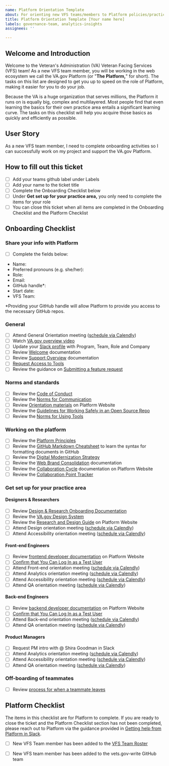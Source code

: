 ```yaml
---
name: Platform Orientation Template
about: For orienting new VFS teams/members to Platform policies/practices
title: Platform Orientation Template [Your name here]
labels: governance-team, analytics-insights
assignees: ''

---
```


## Welcome and Introduction
Welcome to the Veteran's Administration (VA) Veteran Facing Services (VFS) team! 
As a new VFS team member, you will be working in the web ecosystem we call the VA.gov Platform (or "**The Platform,**" for short).  The tasks on this list are designed to get you up to speed on the role of Platform, making it easier for you to do your job.

Because the VA is a huge organization that serves millions, the Platform it runs on is equally big, complex and multilayered. Most people find that even learning the basics for their own practice area entails a significant learning curve.  The tasks on this checklist will help you acquire those basics as quickly and efficiently as possible. 

## User Story
As a new VFS team member, I need to complete onboarding activities so I can successfully work on my project and support the VA.gov Platform.

## How to fill out this ticket
- [ ] Add your teams github label under Labels
- [ ] Add your name to the ticket title
- [ ] Complete the Onboarding Checklist below
- [ ] Under **Get set up for your practice area,** you only need to complete the items for your role
- [ ] You can close this ticket when all items are completed in the Onboarding Checklist and the Platform Checklist

## Onboarding Checklist
### Share your info with Platform
- [ ] Complete the fields below:
 - Name:
 - Preferred pronouns (e.g. she/her):
 - Role:
 - Email:
 - GitHub handle*:
 - Start date:
 - VFS Team:

*Providing your GitHub handle will allow Platform to provide you access to the necessary GitHub repos.

### General

- [ ] Attend General Orientation meeting ([schedule via Calendly](https://calendly.com/collaboration-cycle/general-orientation-for-va-gov-platform?month=2021-11))
- [ ] Watch [VA.gov overview video](https://depo-platform-documentation.scrollhelp.site/getting-started/Platform-Orientation.1877344532.html#PlatformOrientation-Purpose)
- [ ] Update your [Slack profile](https://depo-platform-documentation.scrollhelp.site/getting-started/Request-access-to-tools.969605215.html#Requestaccesstotools-Slack) with Program, Team, Role and Company
- [ ] Review [Welcome](https://depo-platform-documentation.scrollhelp.site/getting-started/Welcome.1255276574.html) documentation
- [ ] Review [Support Overview](https://depo-platform-documentation.scrollhelp.site/support/Support-overview.604012552.html) documentation
- [ ] [Request Access to Tools](https://depo-platform-documentation.scrollhelp.site/getting-started/Request-access-to-tools.969605215.html)
- [ ] Review the guidance on [Submitting a feature request](https://depo-platform-documentation.scrollhelp.site/support/Submitting-a-feature-request.1938915400.html)
### Norms and standards
- [ ] Review the [Code of Conduct](https://github.com/department-of-veterans-affairs/va.gov-team/blob/master/platform/working-with-vsp/policies-work-norms/code-of-conduct.md)
- [ ] Review the [Norms for Communication](https://github.com/department-of-veterans-affairs/va.gov-team/blob/master/platform/working-with-vsp/policies-work-norms/norms-communication.md)
- [ ] Review [Orientation materials](https://depo-platform-documentation.scrollhelp.site/getting-started/Platform-Orientation.1877344532.html) on Platform Website
- [ ] Review the [Guidelines for Working Safely in an Open Source Repo](https://github.com/department-of-veterans-affairs/va.gov-team/blob/master/platform/working-with-vsp/policies-work-norms/sensitive-guidance.md)
- [ ] Review the [Norms for Using Tools](https://github.com/department-of-veterans-affairs/va.gov-team/blob/master/platform/working-with-vsp/policies-work-norms/norms-tools.md)

### Working on the platform
- [ ] Review the [Platform Principles](https://vfs.atlassian.net/wiki/spaces/AP/pages/1391853669/Platform+Crew+Principles)
- [ ] Review the [GitHub Markdown Cheatsheet](https://help.github.com/en/categories/writing-on-github) to learn the syntax for formatting documents in GitHub
- [ ] Review the [Digital Modernization Strategy](https://github.com/department-of-veterans-affairs/va.gov-team/blob/master/products/va-gov-relaunch-2018/va-gov-strategy/digitalmodernizationstrategy.pdf)
- [ ] Review the [Web Brand Consolidation](https://github.com/department-of-veterans-affairs/va.gov-team/blob/master/products/va-gov-relaunch-2018/va-gov-strategy/the-new-va.gov-briefing-2019-07.pdf) documentation
- [ ] Review the [Collaboration Cycle](https://depo-platform-documentation.scrollhelp.site/collaboration-cycle/index.html) documentation on Platform Website
- [ ] Review the [Collaboration Point Tracker](https://docs.google.com/spreadsheets/d/1OgPyEvUlNF6EnaYMFAXJkV6FKOvZnlPnbOQ2fAJ7W7A/edit#gid=1116695886)

### Get set up for your practice area
#### Designers & Researchers
- [ ] Review [Design & Research Onboarding Documentation](https://design.va.gov/documentation/designers)
- [ ] Review the [VA.gov Design System](https://design.va.gov/)
- [ ] Review the [Research and Design Guide](https://depo-platform-documentation.scrollhelp.site/research-design/index.html) on Platform Website
- [ ] Attend Design orientation meeting ([schedule via Calendly](https://calendly.com/collaboration-cycle/design-orientation-for-va-gov-platform))
- [ ] Attend Accessibility orientation meeting ([schedule via Calendly](https://calendly.com/collaboration-cycle/accessibility-orientation-for-va-gov-platform))

#### Front-end Engineers
- [ ] Review [frontend developer documentation](https://depo-platform-documentation.scrollhelp.site/developer-docs/Frontend-developer-documentation.687931428.html) on Platform Website
- [ ] [Confirm that You Can Log In as a Test User](https://github.com/department-of-veterans-affairs/va.gov-team-sensitive/blob/master/Administrative/accessing-staging.md)
- [ ] Attend Front-end orientation meeting ([schedule via Calendly](https://calendly.com/collaboration-cycle/front-end-orientation-for-va-gov-platform))
- [ ] Attend Analytics orientation meeting ([schedule via Calendly](https://calendly.com/collaboration-cycle/analytics-orientation-for-va-gov-platform))
- [ ] Attend Accessibility orientation meeting ([schedule via Calendly](https://calendly.com/collaboration-cycle/accessibility-orientation-for-va-gov-platform))
- [ ] Attend QA orientation meeting ([schedule via Calendly](https://calendly.com/collaboration-cycle/qa-orientation-for-va-gov-platform))

#### Back-end Engineers
- [ ] Review [backend developer documentation](https://depo-platform-documentation.scrollhelp.site/developer-docs/Backend-developer-documentation.1886289964.html) on Platform Website
- [ ] [Confirm that You Can Log In as a Test User](https://github.com/department-of-veterans-affairs/va.gov-team-sensitive/blob/master/Administrative/accessing-staging.md)
- [ ] Attend Back-end orientation meeting ([schedule via Calendly](https://calendly.com/collaboration-cycle/back-end-orientation-for-va-gov-platform))
- [ ] Attend QA orientation meeting ([schedule via Calendly](https://calendly.com/collaboration-cycle/qa-orientation-for-va-gov-platform))

#### Product Managers
- [ ] Request PM intro with @ Shira Goodman in Slack
- [ ] Attend Analytics orientation meeting ([schedule via Calendly](https://calendly.com/collaboration-cycle/analytics-orientation-for-va-gov-platform))
- [ ] Attend Accessibility orientation meeting ([schedule via Calendly](https://calendly.com/collaboration-cycle/accessibility-orientation-for-va-gov-platform))
- [ ] Attend QA orientation meeting ([schedule via Calendly](https://calendly.com/collaboration-cycle/qa-orientation-for-va-gov-platform))

### Off-boarding of teammates
- [ ] Review [process for when a teammate leaves](https://github.com/department-of-veterans-affairs/va.gov-team/blob/master/platform/working-with-vsp/contractoroffboarding.md)


## Platform Checklist
The items in this checklist are for Platform to complete. If you are ready to close the ticket and the Platform Checklist section has not been completed, please reach out to Platform via the guidance provided in [Getting help from Platform in Slack](https://depo-platform-documentation.scrollhelp.site/support/Getting-help-from-the-Platform-in-Slack.1439138197.html).
- [ ] New VFS Team member has been added to the [VFS Team Roster](https://docs.google.com/spreadsheets/d/11dpCJjhs007uC6CWJI6djy3OAvjB8rHB65m0Yj8HXIw/edit?folder=0ALlyxurHpUilUk9PVA#gid=0)
- [ ] New VFS team member has been added to the vets.gov-write GitHub team


